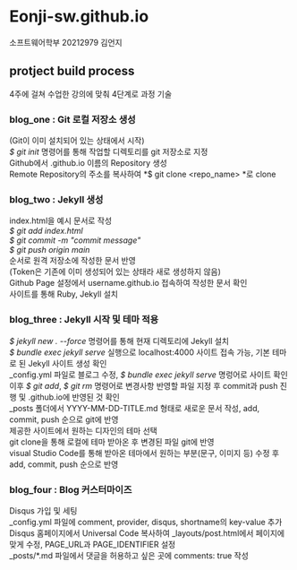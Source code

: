 # Eonji-sw.github.io
소프트웨어학부 20212979 김언지

## protject build process
4주에 걸쳐 수업한 강의에 맞춰 4단계로 과정 기술

### blog_one : Git 로컬 저장소 생성
(Git이 이미 설치되어 있는 상태에서 시작) <br>
*$ git init* 명령어를 통해 작업할 디렉토리를 git 저장소로 지정 <br>
Github에서 <username>.github.io 이름의 Repository 생성 <br>
Remote Repository의 주소를 복사하여 *$ git clone <repo_name> <path>*로 clone

### blog_two : Jekyll 생성
index.html을 예시 문서로 작성 <br>
*$ git add index.html* <br>
*$ git commit -m "commit message"* <br>
*$ git push origin main* <br>
순서로 원격 저장소에 작성한 문서 반영 <br>
(Token은 기존에 이미 생성되어 있는 상태라 새로 생성하지 않음) <br>
Github Page 설정에서 username.github.io 접속하여 작성한 문서 확인 <br>
사이트를 통해 Ruby, Jekyll 설치

### blog_three : Jekyll 시작 및 테마 적용
*$ jekyll new . --force* 명령어를 통해 현재 디렉토리에 Jekyll 설치 <br>
*$ bundle exec jekyll serve* 실행으로 localhost:4000 사이트 접속 가능, 기본 테마로 된 Jekyll 사이트 생성 확인 <br>
_config.yml 파일로 블로그 수정, *$ bundle exec jekyll serve* 명렁어로 사이트 확인 <br>
이후 *$ git add*, *$ git rm* 명령어로 변경사항 반영할 파일 지정 후 commit과 push 진행 및 <username>.github.io에 반영된 것 확인 <br>
_posts 폴더에서 YYYY-MM-DD-TITLE.md 형태로 새로운 문서 작성, add, commit, push 순으로 git에 반영 <br>
제공한 사이트에서 원하는 디자인의 테마 선택 <br>
git clone을 통해 로컬에 테마 받아온 후 변경된 파일 git에 반영 <br>
visual Studio Code를 통해 받아온 테마에서 원하는 부분(문구, 이미지 등) 수정 후 add, commit, push 순으로 반영

### blog_four : Blog 커스터마이즈
Disqus 가입 및 세팅 <br>
_config.yml 파일에 comment, provider, disqus, shortname의 key-value 추가 <br>
Disqus 홈페이지에서 Universal Code 복사하여 _layouts/post.html에서 페이지에 맞게 수정, PAGE_URL과 PAGE_IDENTIFIER 설정 <br>
_posts/*.md 파일에서 댓글을 허용하고 싶은 곳에 comments: true 작성